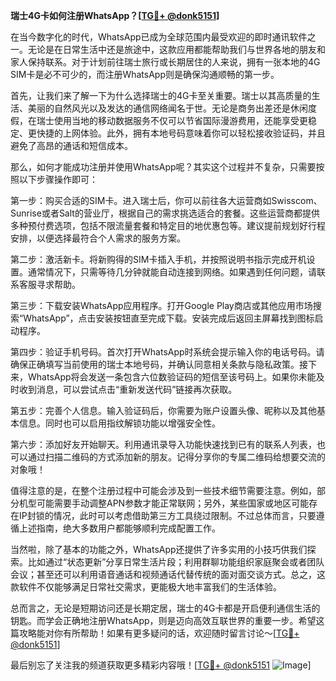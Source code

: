 **瑞士4G卡如何注册WhatsApp？[[TG💪+ @donk5151](https://t.me/s/donk5151)]**

在当今数字化的时代，WhatsApp已成为全球范围内最受欢迎的即时通讯软件之一。无论是在日常生活中还是旅途中，这款应用都能帮助我们与世界各地的朋友和家人保持联系。对于计划前往瑞士旅行或长期居住的人来说，拥有一张本地的4G SIM卡是必不可少的，而注册WhatsApp则是确保沟通顺畅的第一步。

首先，让我们来了解一下为什么选择瑞士的4G卡至关重要。瑞士以其高质量的生活、美丽的自然风光以及发达的通信网络闻名于世。无论是商务出差还是休闲度假，在瑞士使用当地的移动数据服务不仅可以节省国际漫游费用，还能享受更稳定、更快捷的上网体验。此外，拥有本地号码意味着你可以轻松接收验证码，并且避免了高昂的通话和短信成本。

那么，如何才能成功注册并使用WhatsApp呢？其实这个过程并不复杂，只需要按照以下步骤操作即可：

第一步：购买合适的SIM卡。进入瑞士后，你可以前往各大运营商如Swisscom、Sunrise或者Salt的营业厅，根据自己的需求挑选适合的套餐。这些运营商都提供多种预付费选项，包括不限流量套餐和特定目的地优惠包等。建议提前规划好行程安排，以便选择最符合个人需求的服务方案。

第二步：激活新卡。将新购得的SIM卡插入手机，并按照说明书指示完成开机设置。通常情况下，只需等待几分钟就能自动连接到网络。如果遇到任何问题，请联系客服寻求帮助。

第三步：下载安装WhatsApp应用程序。打开Google Play商店或其他应用市场搜索“WhatsApp”，点击安装按钮直至完成下载。安装完成后返回主屏幕找到图标启动程序。

第四步：验证手机号码。首次打开WhatsApp时系统会提示输入你的电话号码。请确保正确填写当前使用的瑞士本地号码，并确认同意相关条款与隐私政策。接下来，WhatsApp将会发送一条包含六位数验证码的短信至该号码上。如果你未能及时收到消息，可以尝试点击“重新发送代码”链接再次获取。

第五步：完善个人信息。输入验证码后，你需要为账户设置头像、昵称以及其他基本信息。同时也可以启用指纹解锁功能以增强安全性。

第六步：添加好友开始聊天。利用通讯录导入功能快速找到已有的联系人列表，也可以通过扫描二维码的方式添加新的朋友。记得分享你的专属二维码给想要交流的对象哦！

值得注意的是，在整个注册过程中可能会涉及到一些技术细节需要注意。例如，部分机型可能需要手动调整APN参数才能正常联网；另外，某些国家或地区可能存在IP封锁的情况，此时可以考虑借助第三方工具绕过限制。不过总体而言，只要遵循上述指南，绝大多数用户都能够顺利完成配置工作。

当然啦，除了基本的功能之外，WhatsApp还提供了许多实用的小技巧供我们探索。比如通过“状态更新”分享日常生活片段；利用群聊功能组织家庭聚会或者团队会议；甚至还可以利用语音通话和视频通话代替传统的面对面交谈方式。总之，这款软件不仅能够满足日常社交需求，更能极大地丰富我们的生活体验。

总而言之，无论是短期访问还是长期定居，瑞士的4G卡都是开启便利通信生活的钥匙。而学会正确地注册WhatsApp，则是迈向高效互联世界的重要一步。希望这篇攻略能对你有所帮助！如果有更多疑问的话，欢迎随时留言讨论～[[TG💪+ @donk5151](https://t.me/s/donk5151)]

最后别忘了关注我的频道获取更多精彩内容哦！[[TG💪+ @donk5151](https://t.me/s/donk5151) ![Image](https://i.postimg.cc/rwNCRYN7/Snipaste-2025-04-30-17-27-05.png)]